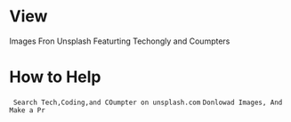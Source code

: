 # View
Images Fron Unsplash Featurting Techongly and Coumpters

# How to Help

``` Search Tech,Coding,and COumpter on unsplash.com```
```Donlowad Images, And Make a Pr```
